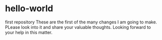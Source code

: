 # hello-world
first repository
These are the first of the many changes I am going to make.
PLease look into it and share your valuable thoughts.
Looking forward to your help in this matter.
